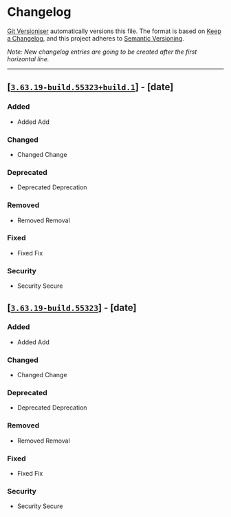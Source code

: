 # Changelog

[Git Versioniser](https://github.com/Luzkan/GitVersioniser) automatically versions this file. The format is based on [Keep a Changelog](https://keepachangelog.com/en/1.0.0/), and this project adheres to [Semantic Versioning](https://semver.org/spec/v2.0.0.html).

_Note: New changelog entries are going to be created after the first horizontal line._

---

## [[`3.63.19-build.55323+build.1`]] - [date]

### Added

- Added Add

### Changed

- Changed Change

### Deprecated

- Deprecated Deprecation

### Removed

- Removed Removal

### Fixed

- Fixed Fix

### Security

- Security Secure



## [[`3.63.19-build.55323`]] - [date]

### Added

- Added Add

### Changed

- Changed Change

### Deprecated

- Deprecated Deprecation

### Removed

- Removed Removal

### Fixed

- Fixed Fix

### Security

- Security Secure



[`3.63.19-build.55323`]: https://github.com/Luzkan/GitVersioniserTest/releases/tag/3.63.19-build.55323
[`3.63.19-build.55323+build.1`]: https://github.com/Luzkan/GitVersioniserTest/releases/tag/3.63.19-build.55323+build.1
